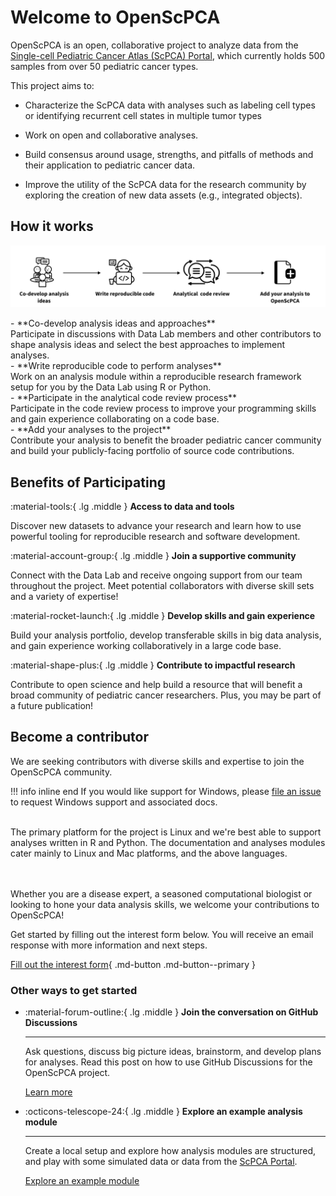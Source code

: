 # Welcome to OpenScPCA

OpenScPCA is an open, collaborative project to analyze data from the [Single-cell Pediatric Cancer Atlas (ScPCA) Portal](https://scpca.alexslemonade.org/), which currently holds 500 samples from over 50 pediatric cancer types.

This project aims to:

- Characterize the ScPCA data with analyses such as labeling cell types or identifying recurrent cell states in multiple tumor types

- Work on open and collaborative analyses.

- Build consensus around usage, strengths, and pitfalls of methods and their application to pediatric cancer data.

- Improve the utility of the ScPCA data for the research community by exploring the creation of new data assets (e.g., integrated objects).


## How it works

![how-it-works](./img/how-it-works.png)

<div class ="grid" markdown>

<div markdown>
- **Co-develop analysis ideas and approaches** <br/> Participate in discussions with Data Lab members and other contributors to shape analysis ideas and select the best approaches to implement analyses.
</div>

<div markdown>
- **Write reproducible code to perform analyses** <br/> Work on an analysis module within a reproducible research framework setup for you by the Data Lab using R or Python.
</div>

<div markdown>
- **Participate in the analytical code review process** <br/> Participate in the code review process to improve your programming skills and gain experience collaborating on a code base.
</div>

<div markdown>
- **Add your analyses to the project** <br/> Contribute your analysis to benefit the broader pediatric cancer community and build your publicly-facing portfolio of source code contributions.
</div>

</div>


## Benefits of Participating

:material-tools:{ .lg .middle }
**Access to data and tools**

Discover new datasets to advance your research and learn how to use powerful tooling for reproducible research and software development.

:material-account-group:{ .lg .middle }
**Join a supportive community**

Connect with the Data Lab and receive ongoing support from our team throughout the project.
Meet potential collaborators with diverse skill sets and a variety of expertise!

:material-rocket-launch:{ .lg .middle }
**Develop skills and gain experience**

Build your analysis portfolio, develop transferable skills in big data analysis, and gain experience working collaboratively in a large code base.

:material-shape-plus:{ .lg .middle }
**Contribute to impactful research**

Contribute to open science and help build a resource that will benefit a broad community of pediatric cancer researchers.
Plus, you may be part of a future publication!


## Become a contributor

We are seeking contributors with diverse skills and expertise to join the OpenScPCA community.

!!! info inline end
    If you would like support for Windows, please [file an issue](https://github.com/AlexsLemonade/OpenScPCA-analysis/issues/new?assignees=&labels=docs-request&projects=&template=04-docs-request.yml&title=Docs+request%3A) to request Windows support and associated docs.

<br/>
The primary platform for the project is Linux and we're best able to support analyses written in R and Python.
The documentation and analyses modules cater mainly to Linux and Mac platforms, and the above languages.

<br/><br/>
Whether you are a disease expert, a seasoned computational biologist or looking to hone your data analysis skills, we welcome your contributions to OpenScPCA!

Get started by filling out the interest form below.
You will receive an email response with more information and next steps.

[Fill out the interest form](https://share.hsforms.com/1MlLtkGYSQa6j23HY_0fKaw336z0){ .md-button .md-button--primary }


### Other ways to get started

<div class ="grid cards" markdown>

-   :material-forum-outline:{ .lg .middle } __Join the conversation on GitHub Discussions__

    ---

    Ask questions, discuss big picture ideas, brainstorm, and develop plans for analyses.
Read this post on how to use GitHub Discussions for the OpenScPCA project.

    [Learn more](./communications-tools/index.md#github-discussions)

-   :octicons-telescope-24:{ .lg .middle } __Explore an example analysis module__

    ---

    Create a local setup and explore how analysis modules are structured, and play with some simulated data or data from the [ScPCA Portal](https://scpca.alexslemonade.org/).

    [Explore an example module](getting-started/explore-analysis.md)

</div>
